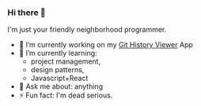 ### Hi there 👋

I'm just your friendly neighborhood programmer.

- 🔭 I’m currently working on my [Git History Viewer](https://github.com/ikem-krueger/git-history-viewer) App
- 🌱 I’m currently learning:
  -  project management,
  -  design patterns,
  -  Javascript+React
- 💬 Ask me about: anything
- ⚡ Fun fact: I'm dead serious.
